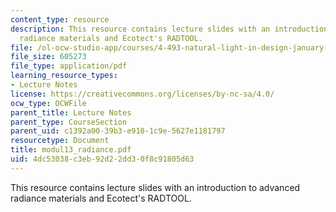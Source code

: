 ```yaml
---
content_type: resource
description: This resource contains lecture slides with an introduction to advanced
  radiance materials and Ecotect's RADTOOL.
file: /ol-ocw-studio-app/courses/4-493-natural-light-in-design-january-iap-2006/4dc53038c3eb92d22dd30f8c91805d63_modul13_radiance.pdf
file_size: 605273
file_type: application/pdf
learning_resource_types:
- Lecture Notes
license: https://creativecommons.org/licenses/by-nc-sa/4.0/
ocw_type: OCWFile
parent_title: Lecture Notes
parent_type: CourseSection
parent_uid: c1392a00-39b3-e910-1c9e-5627e1181797
resourcetype: Document
title: modul13_radiance.pdf
uid: 4dc53038-c3eb-92d2-2dd3-0f8c91805d63
---
```

This resource contains lecture slides with an introduction to advanced radiance materials and Ecotect's RADTOOL.